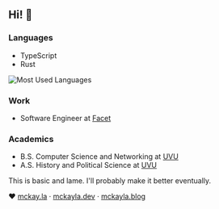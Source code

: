 ## Hi! 🌷

### Languages

-   TypeScript
-   Rust

![Most Used Languages][langs]

### Work

-   Software Engineer at [Facet][work]

### Academics

-   B.S. Computer Science and Networking at [UVU][uvu]
-   A.S. History and Political Science at [UVU][uvu]

This is basic and lame. I'll probably make it better eventually.

&hearts; [mckay.la][portfolio] &middot; [mckayla.dev][dev] &middot; [mckayla.blog][blog]

[portfolio]: https://mckay.la "Portfolio"
[dev]: https://mckayla.dev "Whatever I feel like"
[blog]: https://mckayla.blog "A blog maybe"
[uvu]: https://uvu.edu "Utah Valley University"
[work]: https://facet.ai "Facet"
[langs]: https://github-readme-stats.vercel.app/api/top-langs/?username=partheseas&layout=compact "Most Used Languages Summary"
